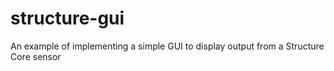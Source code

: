 # structure-gui
An example of implementing a simple GUI to display output from a Structure Core sensor
